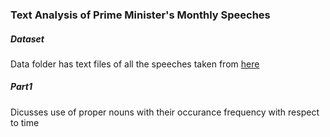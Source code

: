 ### Text Analysis of Prime Minister's Monthly Speeches

##### Dataset
Data folder has text files of all the speeches taken from [here](https://www.narendramodi.in/mann-ki-baat)

##### Part1

Dicusses use of proper nouns with their occurance frequency with respect to time
